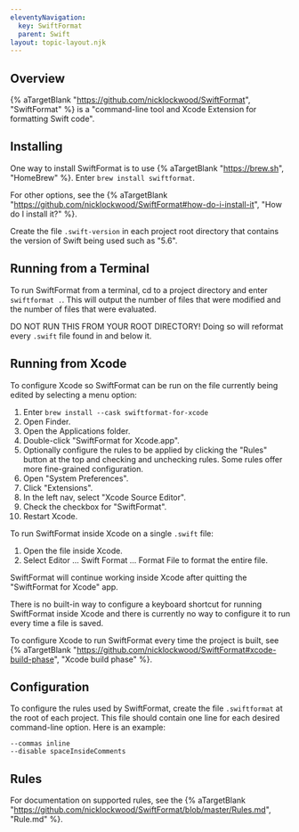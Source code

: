 ```yaml
---
eleventyNavigation:
  key: SwiftFormat
  parent: Swift
layout: topic-layout.njk
---
```


## Overview

{% aTargetBlank "https://github.com/nicklockwood/SwiftFormat", "SwiftFormat" %}
is a "command-line tool and Xcode Extension for formatting Swift code".

## Installing

One way to install SwiftFormat is to use
{% aTargetBlank "https://brew.sh", "HomeBrew" %}.
Enter `brew install swiftformat`.

For other options, see the {% aTargetBlank
"https://github.com/nicklockwood/SwiftFormat#how-do-i-install-it",
"How do I install it?" %}.

Create the file `.swift-version` in each project root directory
that contains the version of Swift being used such as "5.6".

## Running from a Terminal

To run SwiftFormat from a terminal,
cd to a project directory and enter `swiftformat .`.
This will output the number of files that were modified
and the number of files that were evaluated.

DO NOT RUN THIS FROM YOUR ROOT DIRECTORY!
Doing so will reformat every `.swift` file found in and below it.

## Running from Xcode

To configure Xcode so SwiftFormat can be run on the file
currently being edited by selecting a menu option:

1. Enter `brew install --cask swiftformat-for-xcode`
1. Open Finder.
1. Open the Applications folder.
1. Double-click "SwiftFormat for Xcode.app".
1. Optionally configure the rules to be applied by clicking the
   "Rules" button at the top and checking and unchecking rules.
   Some rules offer more fine-grained configuration.
1. Open "System Preferences".
1. Click "Extensions".
1. In the left nav, select "Xcode Source Editor".
1. Check the checkbox for "SwiftFormat".
1. Restart Xcode.

To run SwiftFormat inside Xcode on a single `.swift` file:

1. Open the file inside Xcode.
1. Select Editor ... Swift Format ... Format File to format the entire file.

SwiftFormat will continue working inside Xcode
after quitting the "SwiftFormat for Xcode" app.

There is no built-in way to configure a keyboard shortcut
for running SwiftFormat inside Xcode and
there is currently no way to configure it to run every time a file is saved.

To configure Xcode to run SwiftFormat every time the project is built, see
{% aTargetBlank "https://github.com/nicklockwood/SwiftFormat#xcode-build-phase",
"Xcode build phase" %}.

## Configuration

To configure the rules used by SwiftFormat,
create the file `.swiftformat` at the root of each project.
This file should contain one line for each desired command-line option.
Here is an example:

```
--commas inline
--disable spaceInsideComments
```

## Rules

For documentation on supported rules, see the {% aTargetBlank
"https://github.com/nicklockwood/SwiftFormat/blob/master/Rules.md",
"Rule.md" %}.

